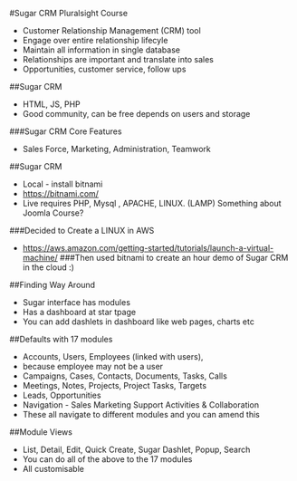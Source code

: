 #Sugar CRM Pluralsight Course

* Customer Relationship Management (CRM) tool
* Engage over entire relationship lifecyle
* Maintain all information in single database
* Relationships are important and translate into sales
* Opportunities, customer service, follow ups

##Sugar CRM
* HTML, JS, PHP
* Good community, can be free depends on users and storage

###Sugar CRM Core Features
* Sales Force, Marketing, Administration, Teamwork

##Sugar CRM
* Local - install bitnami
* https://bitnami.com/
* Live requires PHP, Mysql , APACHE, LINUX. (LAMP) Something about Joomla Course?

###Decided to Create a LINUX in AWS
* https://aws.amazon.com/getting-started/tutorials/launch-a-virtual-machine/
###Then used bitnami to create an hour demo of Sugar CRM in the cloud :)

##Finding Way Around
* Sugar interface has modules
* Has a dashboard at star tpage 
* You can add dashlets in dashboard like web pages, charts etc

##Defaults with 17 modules
* Accounts, Users, Employees (linked with users),
* because employee may not be a user
* Campaigns, Cases, Contacts, Documents, Tasks, Calls
* Meetings, Notes, Projects, Project Tasks, Targets
* Leads, Opportunities 
* Navigation - Sales Marketing Support Activities & Collaboration 
* These all navigate to different modules and you can amend this 

##Module Views
* List, Detail, Edit, Quick Create, Sugar Dashlet, Popup, Search
* You can do all of the above to the 17 modules
* All customisable
